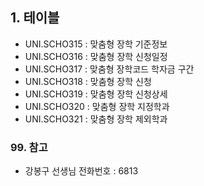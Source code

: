 
## 1. 테이블
- UNI.SCHO315 : 맞춤형 장학 기준정보
- UNI.SCHO316 : 맞춤형 장학 신청일정
- UNI.SCHO317 : 맞춤형 장학코드 학자금 구간
- UNI.SCHO318 : 맞춤형 장학 신청
- UNI.SCHO319 : 맞춤형 장학 신청상세
- UNI.SCHO320 : 맞춤형 장학 지정학과
- UNI.SCHO321 : 맞춤형 장학 제외학과



### 99. 참고
- 강봉구 선생님 전화번호 : 6813